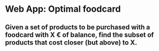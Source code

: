 # Web App: Optimal foodcard

## Given a set of products to be purchased with a foodcard with X € of balance, find the subset of products that cost closer (but above) to X.


